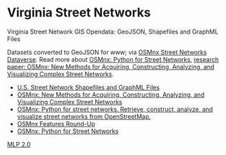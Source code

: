 # Virginia Street Networks
Virginia Street Network GIS Opendata: GeoJSON, Shapefiles and GraphML Files

Datasets converted to GeoJSON for www; via [OSMnx Street Networks Dataverse](https://dataverse.harvard.edu/dataverse/osmnx-street-networks).
Read more about [OSMnx: Python for Street Networks](https://geoffboeing.com/2016/11/osmnx-python-street-networks/), [research paper: OSMnx: New Methods for Acquiring, Constructing, Analyzing, and Visualizing Complex Street Networks](https://www.researchgate.net/publication/309738462_OSMnx_New_Methods_for_Acquiring_Constructing_Analyzing_and_Visualizing_Complex_Street_Networks).  

* [U.S. Street Network Shapefiles and GraphML Files](https://dataverse.harvard.edu/dataset.xhtml?persistentId=doi:10.7910/DVN/CUWWYJ)  
* [OSMnx: New Methods for Acquiring, Constructing, Analyzing, and Visualizing Complex Street Networks](https://geoffboeing.com/publications/osmnx-complex-street-networks/)  
* [OSMnx: Python for street networks. Retrieve, construct, analyze, and visualize street networks from OpenStreetMap.](https://github.com/gboeing/osmnx)  
* [OSMnx Features Round-Up](https://geoffboeing.com/2018/03/osmnx-features-roundup/)  
* [OSMnx: Python for Street Networks](https://geoffboeing.com/2016/11/osmnx-python-street-networks/)  

[MLP 2.0](https://www.mozilla.org/en-US/MPL/2.0/)
